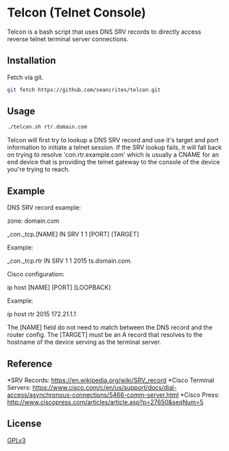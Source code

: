 # Telcon (Telnet Console)

Telcon is a bash script that uses DNS SRV records to directly access reverse telnet terminal server connections.

## Installation

Fetch via git.

```bash
git fetch https://github.com/seancrites/telcon.git
```

## Usage

```bash
./telcon.sh rtr.domain.com
```

Telcon will first try to lookup a DNS SRV record and use it's target and port information to initiate a telnet session. If the SRV lookup fails, it will fall back on trying to resolve 'con.rtr.example.com' which is usually a CNAME for an end device that is providing the telnet gateway to the console of the device you're trying to reach.

## Example

DNS SRV record example:

zone: domain.com

_con._tcp.[NAME]	IN	SRV	1 1 [PORT] [TARGET]

Example:

_con._tcp.rtr		IN	SRV	1 1 2015 ts.domain.com.

Cisco configuration:

ip host [NAME] [PORT] [LOOPBACK]

Example:

ip host rtr 2015 172.21.1.1

The [NAME] field do not need to match between the DNS record and the router config. The [TARGET] must be an A record that resolves to the hostname of the device serving as the terminal server.

## Reference
*SRV Records: https://en.wikipedia.org/wiki/SRV_record
*Cisco Terminal Servers: https://www.cisco.com/c/en/us/support/docs/dial-access/asynchronous-connections/5466-comm-server.html
*Cisco Press: http://www.ciscopress.com/articles/article.asp?p=27650&seqNum=5

## License
[GPLv3](https://www.gnu.org/licenses/gpl-3.0.html)
